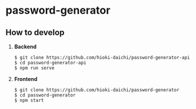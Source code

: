 # password-generator

## How to develop

1. **Backend**
    ```shell
    $ git clone https://github.com/hioki-daichi/password-generator-api
    $ cd password-generator-api
    $ npm run serve
    ```
1. **Frontend**
    ```shell
    $ git clone https://github.com/hioki-daichi/password-generator
    $ cd password-generator
    $ npm start
    ```
